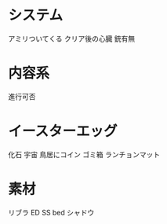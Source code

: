 
# システム
アミリついてくる
クリア後の心臓
銃有無

# 内容系
進行可否

# イースターエッグ
化石
宇宙
鳥居にコイン
ゴミ箱
ランチョンマット

# 素材
リブラ
ED SS bed
シャドウ
